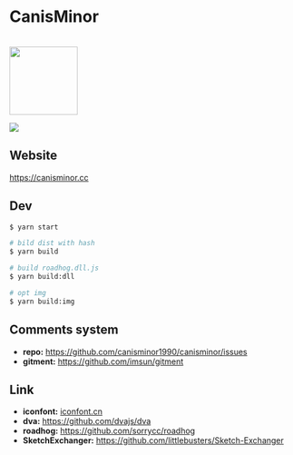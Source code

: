 # CanisMinor

<br />
<a href="https://canisminor.cc">
<img src="http://qn.canisminor.cc/2018-02-11-icon-1.png" width="120" />
</a>
<br />

[![](https://img.shields.io/badge/canisminor.cc-online-brightgreen.svg)](https://canisminor.cc)

## Website

<https://canisminor.cc>

## Dev

```bash
$ yarn start

# bild dist with hash
$ yarn build

# build roadhog.dll.js
$ yarn build:dll

# opt img
$ yarn build:img
```

## Comments system

* **repo:** <https://github.com/canisminor1990/canisminor/issues>
* **gitment:** <https://github.com/imsun/gitment>

## Link

* **iconfont:** [iconfont.cn](http://www.iconfont.cn/manage/index?manage_type=myprojects&projectId=399961)
* **dva:** <https://github.com/dvajs/dva>
* **roadhog:** <https://github.com/sorrycc/roadhog>
* **SketchExchanger:** <https://github.com/littlebusters/Sketch-Exchanger>
